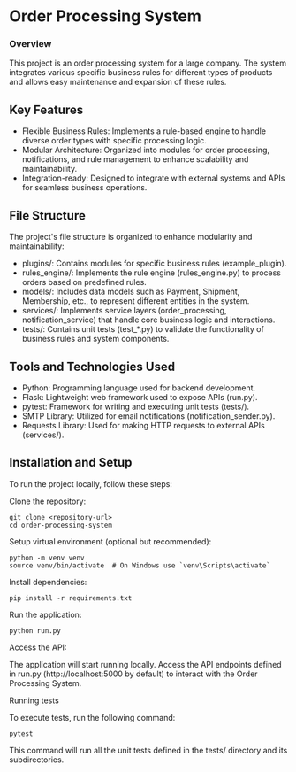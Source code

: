# Order Processing System

### Overview

This project is an order processing system for a large company. The system integrates various specific business rules for different types of products and allows easy maintenance and expansion of these rules.
## Key Features

- Flexible Business Rules: Implements a rule-based engine to handle diverse order types with specific processing logic.
- Modular Architecture: Organized into modules for order processing, notifications, and rule management to enhance scalability and maintainability.
- Integration-ready: Designed to integrate with external systems and APIs for seamless business operations.

## File Structure

The project's file structure is organized to enhance modularity and maintainability:

- plugins/: Contains modules for specific business rules (example_plugin).
- rules_engine/: Implements the rule engine (rules_engine.py) to process orders based on predefined rules.
- models/: Includes data models such as Payment, Shipment, Membership, etc., to represent different entities in the system.
- services/: Implements service layers (order_processing, notification_service) that handle core business logic and interactions.
- tests/: Contains unit tests (test_*.py) to validate the functionality of business rules and system components.

## Tools and Technologies Used

- Python: Programming language used for backend development.
- Flask: Lightweight web framework used to expose APIs (run.py).
- pytest: Framework for writing and executing unit tests (tests/).
- SMTP Library: Utilized for email notifications (notification_sender.py).
- Requests Library: Used for making HTTP requests to external APIs (services/).

## Installation and Setup

To run the project locally, follow these steps:

Clone the repository:
```
git clone <repository-url>
cd order-processing-system
```

Setup virtual environment (optional but recommended):

```
python -m venv venv
source venv/bin/activate  # On Windows use `venv\Scripts\activate`
```

Install dependencies:

```
pip install -r requirements.txt
```

Run the application:

```
python run.py
```

Access the API:

The application will start running locally. Access the API endpoints defined in run.py (http://localhost:5000 by default) to interact with the Order Processing System.

Running tests

To execute tests, run the following command:
```
pytest
```
This command will run all the unit tests defined in the tests/ directory and its subdirectories.
